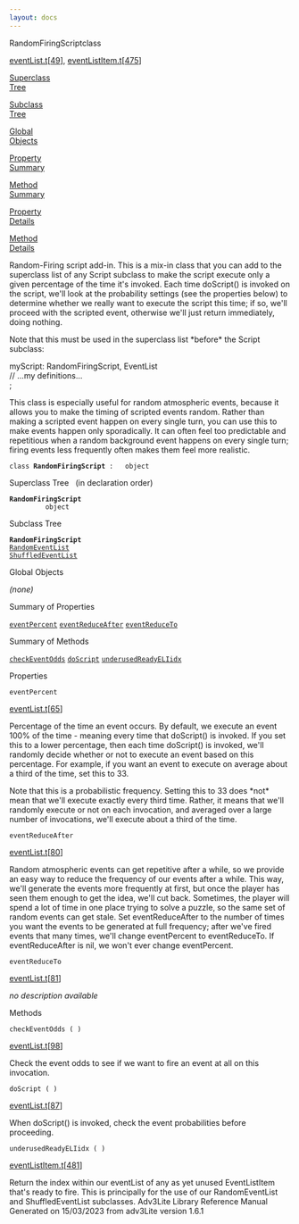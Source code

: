 ```yaml
---
layout: docs
---
```

<span class="title">RandomFiringScript</span><span class="type">class</span>

[eventList.t](../file/eventList.t.html)\[[49](../source/eventList.t.html#49)\],
[eventListItem.t](../file/eventListItem.t.html)\[[475](../source/eventListItem.t.html#475)\]

[Superclass  
Tree](#_SuperClassTree_)

[Subclass  
Tree](#_SubClassTree_)

[Global  
Objects](#_ObjectSummary_)

[Property  
Summary](#_PropSummary_)

[Method  
Summary](#_MethodSummary_)

[Property  
Details](#_Properties_)

[Method  
Details](#_Methods_)



Random-Firing script add-in. This is a mix-in class that you can add to
the superclass list of any Script subclass to make the script execute
only a given percentage of the time it's invoked. Each time doScript()
is invoked on the script, we'll look at the probability settings (see
the properties below) to determine whether we really want to execute the
script this time; if so, we'll proceed with the scripted event,
otherwise we'll just return immediately, doing nothing.

Note that this must be used in the superclass list \*before\* the Script
subclass:

myScript: RandomFiringScript, EventList  
// ...my definitions...  
;

This class is especially useful for random atmospheric events, because
it allows you to make the timing of scripted events random. Rather than
making a scripted event happen on every single turn, you can use this to
make events happen only sporadically. It can often feel too predictable
and repetitious when a random background event happens on every single
turn; firing events less frequently often makes them feel more
realistic.

`class `**`RandomFiringScript`**` :   object`



<span id="_SuperClassTree_"></span>



<span class="hdln">Superclass Tree</span>   (in declaration order)



**`RandomFiringScript`**  
`         object`  
<span id="_SubClassTree_"></span>



<span class="hdln">Subclass Tree</span>  



**`RandomFiringScript`**  
[`RandomEventList`](../object/RandomEventList.html)  
[`ShuffledEventList`](../object/ShuffledEventList.html)  
<span id="_ObjectSummary_"></span>



<span class="hdln">Global Objects</span>  



*(none)* <span id="_PropSummary_"></span>



<span class="hdln">Summary of Properties</span>  



[`eventPercent`](#eventPercent) [`eventReduceAfter`](#eventReduceAfter) [`eventReduceTo`](#eventReduceTo)

<span id="_MethodSummary_"></span>



<span class="hdln">Summary of Methods</span>  



[`checkEventOdds`](#checkEventOdds) [`doScript`](#doScript) [`underusedReadyELIidx`](#underusedReadyELIidx)

<span id="_Properties_"></span>



<span class="hdln">Properties</span>  



<span id="eventPercent"></span>

`eventPercent`

[eventList.t](../file/eventList.t.html)\[[65](../source/eventList.t.html#65)\]



Percentage of the time an event occurs. By default, we execute an event
100% of the time - meaning every time that doScript() is invoked. If you
set this to a lower percentage, then each time doScript() is invoked,
we'll randomly decide whether or not to execute an event based on this
percentage. For example, if you want an event to execute on average
about a third of the time, set this to 33.

Note that this is a probabilistic frequency. Setting this to 33 does
\*not\* mean that we'll execute exactly every third time. Rather, it
means that we'll randomly execute or not on each invocation, and
averaged over a large number of invocations, we'll execute about a third
of the time.



<span id="eventReduceAfter"></span>

`eventReduceAfter`

[eventList.t](../file/eventList.t.html)\[[80](../source/eventList.t.html#80)\]



Random atmospheric events can get repetitive after a while, so we
provide an easy way to reduce the frequency of our events after a while.
This way, we'll generate the events more frequently at first, but once
the player has seen them enough to get the idea, we'll cut back.
Sometimes, the player will spend a lot of time in one place trying to
solve a puzzle, so the same set of random events can get stale. Set
eventReduceAfter to the number of times you want the events to be
generated at full frequency; after we've fired events that many times,
we'll change eventPercent to eventReduceTo. If eventReduceAfter is nil,
we won't ever change eventPercent.



<span id="eventReduceTo"></span>

`eventReduceTo`

[eventList.t](../file/eventList.t.html)\[[81](../source/eventList.t.html#81)\]



*no description available*



<span id="_Methods_"></span>



<span class="hdln">Methods</span>  



<span id="checkEventOdds"></span>

`checkEventOdds ( )`

[eventList.t](../file/eventList.t.html)\[[98](../source/eventList.t.html#98)\]



Check the event odds to see if we want to fire an event at all on this
invocation.



<span id="doScript"></span>

`doScript ( )`

[eventList.t](../file/eventList.t.html)\[[87](../source/eventList.t.html#87)\]



When doScript() is invoked, check the event probabilities before
proceeding.



<span id="underusedReadyELIidx"></span>

`underusedReadyELIidx ( )`

[eventListItem.t](../file/eventListItem.t.html)\[[481](../source/eventListItem.t.html#481)\]



Return the index within our eventList of any as yet unused EventListItem
that's ready to fire. This is principally for the use of our
RandomEventList and ShuffledEventList subclasses.
Adv3Lite Library Reference Manual  
Generated on 15/03/2023 from adv3Lite version 1.6.1


